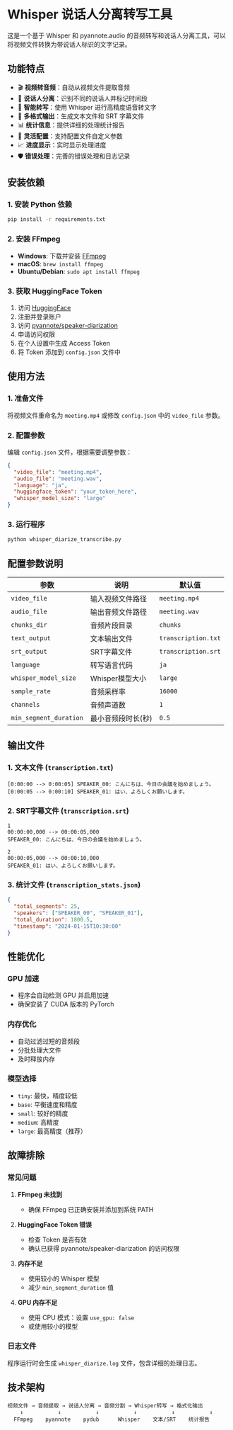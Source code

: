 # Whisper 说话人分离转写工具

这是一个基于 Whisper 和 pyannote.audio 的音频转写和说话人分离工具，可以将视频文件转换为带说话人标识的文字记录。

## 功能特点

- 🎬 **视频转音频**：自动从视频文件提取音频
- 👥 **说话人分离**：识别不同的说话人并标记时间段
- 🧠 **智能转写**：使用 Whisper 进行高精度语音转文字
- 📝 **多格式输出**：生成文本文件和 SRT 字幕文件
- 📊 **统计信息**：提供详细的处理统计报告
- 🔧 **灵活配置**：支持配置文件自定义参数
- 📈 **进度显示**：实时显示处理进度
- 🛡️ **错误处理**：完善的错误处理和日志记录

## 安装依赖

### 1. 安装 Python 依赖
```bash
pip install -r requirements.txt
```

### 2. 安装 FFmpeg
- **Windows**: 下载并安装 [FFmpeg](https://ffmpeg.org/download.html)
- **macOS**: `brew install ffmpeg`
- **Ubuntu/Debian**: `sudo apt install ffmpeg`

### 3. 获取 HuggingFace Token
1. 访问 [HuggingFace](https://huggingface.co/)
2. 注册并登录账户
3. 访问 [pyannote/speaker-diarization](https://huggingface.co/pyannote/speaker-diarization)
4. 申请访问权限
5. 在个人设置中生成 Access Token
6. 将 Token 添加到 `config.json` 文件中

## 使用方法

### 1. 准备文件
将视频文件重命名为 `meeting.mp4` 或修改 `config.json` 中的 `video_file` 参数。

### 2. 配置参数
编辑 `config.json` 文件，根据需要调整参数：

```json
{
  "video_file": "meeting.mp4",
  "audio_file": "meeting.wav",
  "language": "ja",
  "huggingface_token": "your_token_here",
  "whisper_model_size": "large"
}
```

### 3. 运行程序
```bash
python whisper_diarize_transcribe.py
```

## 配置参数说明

| 参数 | 说明 | 默认值 |
|------|------|--------|
| `video_file` | 输入视频文件路径 | `meeting.mp4` |
| `audio_file` | 输出音频文件路径 | `meeting.wav` |
| `chunks_dir` | 音频片段目录 | `chunks` |
| `text_output` | 文本输出文件 | `transcription.txt` |
| `srt_output` | SRT字幕文件 | `transcription.srt` |
| `language` | 转写语言代码 | `ja` |
| `whisper_model_size` | Whisper模型大小 | `large` |
| `sample_rate` | 音频采样率 | `16000` |
| `channels` | 音频声道数 | `1` |
| `min_segment_duration` | 最小音频段时长(秒) | `0.5` |

## 输出文件

### 1. 文本文件 (`transcription.txt`)
```
[0:00:00 --> 0:00:05] SPEAKER_00: こんにちは、今日の会議を始めましょう。
[0:00:05 --> 0:00:10] SPEAKER_01: はい、よろしくお願いします。
```

### 2. SRT字幕文件 (`transcription.srt`)
```
1
00:00:00,000 --> 00:00:05,000
SPEAKER_00: こんにちは、今日の会議を始めましょう。

2
00:00:05,000 --> 00:00:10,000
SPEAKER_01: はい、よろしくお願いします。
```

### 3. 统计文件 (`transcription_stats.json`)
```json
{
  "total_segments": 25,
  "speakers": ["SPEAKER_00", "SPEAKER_01"],
  "total_duration": 1800.5,
  "timestamp": "2024-01-15T10:30:00"
}
```

## 性能优化

### GPU 加速
- 程序会自动检测 GPU 并启用加速
- 确保安装了 CUDA 版本的 PyTorch

### 内存优化
- 自动过滤过短的音频段
- 分批处理大文件
- 及时释放内存

### 模型选择
- `tiny`: 最快，精度较低
- `base`: 平衡速度和精度
- `small`: 较好的精度
- `medium`: 高精度
- `large`: 最高精度（推荐）

## 故障排除

### 常见问题

1. **FFmpeg 未找到**
   - 确保 FFmpeg 已正确安装并添加到系统 PATH

2. **HuggingFace Token 错误**
   - 检查 Token 是否有效
   - 确认已获得 pyannote/speaker-diarization 的访问权限

3. **内存不足**
   - 使用较小的 Whisper 模型
   - 减少 `min_segment_duration` 值

4. **GPU 内存不足**
   - 使用 CPU 模式：设置 `use_gpu: false`
   - 或使用较小的模型

### 日志文件
程序运行时会生成 `whisper_diarize.log` 文件，包含详细的处理日志。

## 技术架构

```
视频文件 → 音频提取 → 说话人分离 → 音频分割 → Whisper转写 → 格式化输出
    ↓           ↓           ↓           ↓           ↓           ↓
  FFmpeg    pyannote    pydub      Whisper    文本/SRT    统计报告
```


